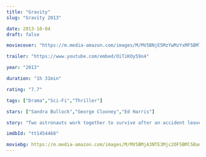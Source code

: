 ```yaml
---
title: "Gravity"
slug: "Gravity 2013"

date: 2013-10-04
draft: false

moviecover: "https://m.media-amazon.com/images/M/MV5BNjE5MzYwMzYxMF5BMl5BanBnXkFtZTcwOTk4MTk0OQ@@._V1_UX182_CR0,0,182,268_AL_.jpg"

trailer: "https://www.youtube.com/embed/OiTiKOy59o4"

year: "2013"

duration: "1h 31min"

rating: "7.7"

tags: ["Drama","Sci-Fi","Thriller"]

stars: ["Sandra Bullock","George Clooney","Ed Harris"]

story: "Two astronauts work together to survive after an accident leaves them stranded in space."

imdbId: "tt1454468"

moviebg: https://m.media-amazon.com/images/M/MV5BMjA3NTE3Mjc2OF5BMl5BanBnXkFtZTgwMTkwNzIyMDE@._V1_SX1777_CR0,0,1777,760_AL_.jpg
---
```

